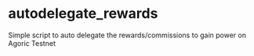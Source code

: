 # autodelegate_rewards
Simple script to auto delegate the rewards/commissions to gain power on Agoric Testnet

